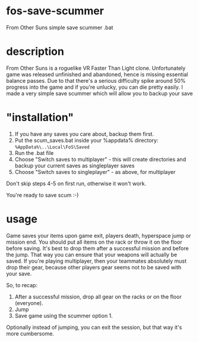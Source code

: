 # fos-save-scummer
From Other Suns simple save scummer .bat

# description
From Other Suns is a roguelike VR Faster Than Light clone. Unfortunately game was released unfinished and abandoned, hence is missing essential balance passes. Due to that there's a serious difficulty spike around 50% progress into the game and if you're unlucky, you can die pretty easily. I made a very simple save scummer which will allow you to backup your save 

# "installation"

1. If you have any saves you care about, backup them first.
2. Put the scum_saves.bat inside your %appdata% directory: `%AppData%\..\Local\FoS\Saved`
3. Run the .bat file
4. Choose "Switch saves to multiplayer" - this will create directories and backup your current saves as singleplayer saves
5. Choose "Switch saves to singleplayer" - as above, for multiplayer

Don't skip steps 4-5 on first run, otherwise it won't work.

You're ready to save scum :-)

# usage
Game saves your items upon game exit, players death, hyperspace jump or mission end. You should put all items on the rack or throw it on the floor before saving. It's best to drop them after a successful mission and before the jump. That way you can ensure that your weapons will actually be saved. If you're playing multiplayer, then your teammates absolutely must drop their gear, because other players gear seems not to be saved with your save.

So, to recap:
1. After a successful mission, drop all gear on the racks or on the floor (everyone).
2. Jump
3. Save game using the scummer option 1.

Optionally instead of jumping, you can exit the session, but that way it's more cumbersome.
